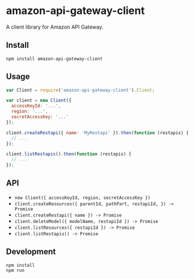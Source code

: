 # amazon-api-gateway-client
A client library for Amazon API Gateway.

## Install
```
npm install amazon-api-gateway-client
```

## Usage
```js
var Client = require('amazon-api-gateway-client').Client;

var client = new Client({
  accessKeyId: '...',
  region: '...',
  secretAccessKey: '...'
});

client.createRestapi({ name: 'MyRestapi' }).then(function (restapis) {
  // ...
});

client.listRestapis().then(function (restapis) {
  // ...
});
```

## API
- `new Client({ accessKeyId, region, secretAccessKey })`
- `client.createResources({ parentId, pathPart, restapiId, }) -> Promise`
- `client.createRestapi({ name }) -> Promise`
- `client.deleteModel({ modelName, restapiId }) -> Promise`
- `client.listResources({ restapiId }) -> Promise`
- `client.listRestapis() -> Promise`

## Development
```
npm install
npm run
```
